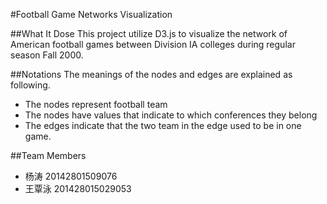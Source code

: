 #Football Game Networks Visualization

##What It Dose
This project utilize D3.js to visualize the network of American football games
between Division IA colleges during regular season Fall 2000.

##Notations
The meanings of the nodes and edges are explained as following.
* The nodes represent football team
* The nodes have values that indicate to which conferences they belong
* The edges indicate that the two team in the edge used to be in one game.

##Team Members
* 杨涛 20142801509076
* 王覃泳 201428015029053